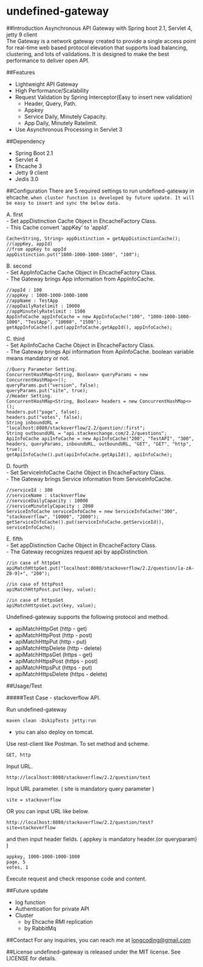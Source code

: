 # undefined-gateway

##Introduction
Asynchronous API Gateway with Spring boot 2.1, Servlet 4, jetty 9 client <br />
The Gateway is a network gateway created to provide a single access point for real-time web based protocol elevation that supports load balancing, clustering, and lots of validations. It is designed to make the best performance to deliver open API.

##Features
* Lightweight API Gateway
* High Performance/Scalability
* Request Validation by Spring Interceptor(Easy to insert new validation)
    - Header, Query, Path.
    - Appkey
    - Service Daily, Minutely Capacity.
    - App Daily, Minutely Ratelimit.
* Use Asynchronous Processing in Servlet 3

##Dependency
* Spring Boot 2.1
* Servlet 4
* Ehcache 3
* Jetty 9 client
* Jedis 3.0

##Configuration
There are 5 required settings to run undefined-gateway in ehcache. `when cluster function is developed by future update. It will be easy to insert and sync the below data.`

A. first
 <br />
    - Set appDistinction Cache Object in EhcacheFactory Class.  <br />
    - This Cache convert 'appKey' to 'appId'.

    Cache<String, String> appDistinction = getAppDistinctionCache();
    //(appKey, appId)
    //from appKey to appId
    appDistinction.put("1000-1000-1000-1000", "100");

B. second
 <br />
    - Set AppInfoCache Cache Object in EhcacheFactory Class. <br />
    - The Gateway brings App information from AppInfoCache.

    //appId : 100
    //appKey : 1000-1000-1000-1000
    //appName : TestApp
    //appDailyRatelimit : 10000
    //appMinutelyRatelimit : 1500
    AppInfoCache appInfoCache = new AppInfoCache("100", "1000-1000-1000-1000", "TestApp", "10000", "1500");
    getAppInfoCache().put(appInfoCache.getAppId(), appInfoCache); 

C. third
 <br />
    - Set ApiInfoCache Cache Object in EhcacheFactory Class. <br />
    - The Gateway brings Api information from ApiInfoCache. boolean variable means mandatory or not.

    //Query Parameter Setting.
    ConcurrentHashMap<String, Boolean> queryParams = new ConcurrentHashMap<>();
    queryParams.put("version", false);
    queryParams.put("site", true);
    //Header Setting.
    ConcurrentHashMap<String, Boolean> headers = new ConcurrentHashMap<>();
    headers.put("page", false);
    headers.put("votes", false);
    String inboundURL = "localhost:8080/stackoverflow/2.2/question/:first";
    String outboundURL = "api.stackexchange.com/2.2/questions";
    ApiInfoCache apiInfoCache = new ApiInfoCache("200", "TestAPI", "300", headers, queryParams, inboundURL, outboundURL, "GET", "GET", "http", true);
    getApiInfoCache().put(apiInfoCache.getApiId(), apiInfoCache);

D. fourth
 <br />
    - Set ServiceInfoCache Cache Object in EhcacheFactory Class. <br />
    - The Gateway brings Service information from ServiceInfoCache.

    //serviceId : 300
    //serviceName : stackoverflow
    //serviceDailyCapacity : 10000
    //serviceMinutelyCapacity : 2000
    ServiceInfoCache serviceInfoCache = new ServiceInfoCache("300", "stackoverflow", "10000", "2000");
    getServiceInfoCache().put(serviceInfoCache.getServiceId(), serviceInfoCache);

E. fifth
 <br />
    - Set appDistinction Cache Object in EhcacheFactory Class. <br />
    - The Gateway recognizes request api by appDistinction.
    
    //in case of httpGet
    apiMatchHttpGet.put("localhost:8080/stackoverflow/2.2/question/[a-zA-Z0-9]+", "200");

    //in case of httpPost
    apiMatchHttpPost.put(key, value);

    //in case of httpsGet
    apiMatchHttpsGet.put(key, value);

Undefined-gateway supports the following protocol and method.

* apiMatchHttpGet (http - get)
* apiMatchHttpPost (http - post)
* apiMatchHttpPut (http - put)
* apiMatchHttpDelete (http - delete)
* apiMatchHttpsGet (https - get)
* apiMatchHttpsPost (https - post)
* apiMatchHttpsPut (https - put)
* apiMatchHttpsDelete (https - delete)

##Usage/Test

#####Test Case - stackoverflow API.

Run undefined-gateway

    maven clean -DskipTests jetty:run

* you can also deploy on tomcat.

Use rest-client like Postman. To set method and scheme.

    GET, http 

Input URL.

    http://localhost:8080/stackoverflow/2.2/question/test

Input URL parameter. ( site is mandatory query parameter )

    site = stackoverflow

OR you can input URL like below.

    http://localhost:8080/stackoverflow/2.2/question/test?site=stackoverflow

and then input header fields. ( appkey is mandatory header.(or queryparam) )

    appkey, 1000-1000-1000-1000
    page, 5
    votes, 1

Execute request and check response code and content.

##Future update
* log function
* Authentication for private API
* Cluster
    - by Ehcache RMI replication
    - by RabbitMq

##Contact
For any inquiries, you can reach me at longcoding@gmail.com 

##License
undefined-gateway is released under the MIT license. See LICENSE for details.
